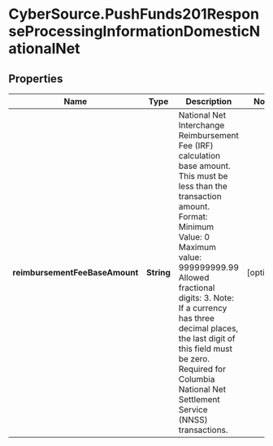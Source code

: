# CyberSource.PushFunds201ResponseProcessingInformationDomesticNationalNet

## Properties
Name | Type | Description | Notes
------------ | ------------- | ------------- | -------------
**reimbursementFeeBaseAmount** | **String** | National Net Interchange Reimbursement Fee (IRF) calculation base amount. This must be less than the transaction amount.  Format:  Minimum Value: 0  Maximum value: 999999999.99  Allowed fractional digits: 3.  Note: If a currency has three decimal places, the last digit of this field must be zero.  Required for Columbia National Net Settlement Service (NNSS) transactions.  | [optional] 


